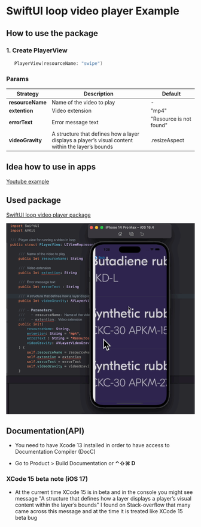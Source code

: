 # SwiftUI loop video player Example

## How to use the package
### 1. Create PlayerView

```swift
   PlayerView(resourceName: "swipe")
```

### Params

| Strategy | Description | Default |
| --- | --- |  --- | 
|**resourceName**| Name of the video to play| - |
|**extention**| Video extension | "mp4" |
|**errorText**| Error message text| "Resource is not found" |
|**videoGravity**| A structure that defines how a layer displays a player’s visual content within the layer’s bounds | .resizeAspect |

## Idea how to use in apps
[ Youtube example ](https://www.youtube.com/watch?v=jPbIpkARh5k)

## Used package
[ SwiftUI loop video player package](https://github.com/The-Igor/swiftui-loop-videoplayer)

  ![The concept](https://github.com/The-Igor/swiftui-loop-videoplayer-example/blob/main/swiftui-loop-videoplayer-example/img/img_01.gif)



## Documentation(API)
- You need to have Xcode 13 installed in order to have access to Documentation Compiler (DocC)

- Go to Product > Build Documentation or **⌃⇧⌘ D**


### XCode 15 beta note (iOS 17)

- At the current time XCode 15 is in beta and in the console you might see message "A structure that defines how a layer displays a player’s visual content within the layer’s bounds" I found on Stack-overflow that many came across this message and at the time it is treated like XCode 15 beta bug
